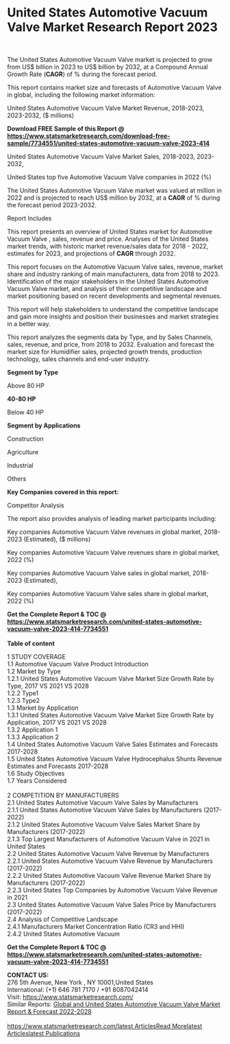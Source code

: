 <h1>United States Automotive Vacuum Valve Market Research Report 2023</h1><br/><p>The United States Automotive Vacuum Valve market is projected to grow from US$ billion in 2023 to US$ billion by 2032, at a Compound Annual Growth Rate (<strong>CAGR</strong>) of % during the forecast period.</p><p>This report contains market size and forecasts of Automotive Vacuum Valve in global, including the following market information:</p><p>United States Automotive Vacuum Valve Market Revenue, 2018-2023, 2023-2032, ($ millions)</p><p><strong>Download FREE Sample of this Report @ <a href="https://www.statsmarketresearch.com/download-free-sample/7734551/united-states-automotive-vacuum-valve-2023-414">https://www.statsmarketresearch.com/download-free-sample/7734551/united-states-automotive-vacuum-valve-2023-414</a></strong></p><p>United States Automotive Vacuum Valve Market Sales, 2018-2023, 2023-2032,</p><p>United States top five Automotive Vacuum Valve companies in 2022 (%)</p><p>The United States Automotive Vacuum Valve market was valued at million in 2022 and is projected to reach US$ million by 2032, at a <strong>CAGR</strong> of % during the forecast period 2023-2032.</p><p>Report Includes</p><p>This report presents an overview of United States market for Automotive Vacuum Valve , sales, revenue and price. Analyses of the United States market trends, with historic market revenue/sales data for 2018 - 2022, estimates for 2023, and projections of <strong>CAGR</strong> through 2032.</p><p>This report focuses on the Automotive Vacuum Valve sales, revenue, market share and industry ranking of main manufacturers, data from 2018 to 2023. Identification of the major stakeholders in the United States Automotive Vacuum Valve market, and analysis of their competitive landscape and market positioning based on recent developments and segmental revenues.</p><p>This report will help stakeholders to understand the competitive landscape and gain more insights and position their businesses and market strategies in a better way.</p><p>This report analyzes the segments data by Type, and by Sales Channels, sales, revenue, and price, from 2018 to 2032. Evaluation and forecast the market size for Humidifier sales, projected growth trends, production technology, sales channels and end-user industry.</p><p><strong>Segment by Type</strong></p><p>Above 80 HP</p><p><strong>40-80 HP</strong></p><p>Below 40 HP</p><p><strong> Segment <strong><strong>by Applications</strong></strong></strong></p><p>Construction</p><p>Agriculture</p><p>Industrial</p><p>Others</p><p><strong>Key Companies covered in this report:</strong></p><p>Competitor Analysis</p><p>The report also provides analysis of leading market participants including:</p><p>Key companies Automotive Vacuum Valve revenues in global market, 2018-2023 (Estimated), ($ millions)</p><p>Key companies Automotive Vacuum Valve revenues share in global market, 2022 (%)</p><p>Key companies Automotive Vacuum Valve sales in global market, 2018-2023 (Estimated),</p><p>Key companies Automotive Vacuum Valve sales share in global market, 2022 (%)</p><div><b>Get the Complete Report & TOC @ <a href="https://www.statsmarketresearch.com/united-states-automotive-vacuum-valve-2023-414-7734551">https://www.statsmarketresearch.com/united-states-automotive-vacuum-valve-2023-414-7734551</a></b></div><br><b>Table of content</b><p>1 STUDY COVERAGE<br />1.1 Automotive Vacuum Valve Product Introduction<br />1.2 Market by Type<br />1.2.1 United States Automotive Vacuum Valve Market Size Growth Rate by Type, 2017 VS 2021 VS 2028<br />1.2.2 Type1<br />1.2.3 Type2<br />1.3 Market by Application<br />1.3.1 United States Automotive Vacuum Valve Market Size Growth Rate by Application, 2017 VS 2021 VS 2028<br />1.3.2 Application 1<br />1.3.3 Application 2<br />1.4 United States Automotive Vacuum Valve Sales Estimates and Forecasts 2017-2028<br />1.5 United States Automotive Vacuum Valve Hydrocephalus Shunts Revenue Estimates and Forecasts 2017-2028<br />1.6 Study Objectives<br />1.7 Years Considered<br /><br />2 COMPETITION BY MANUFACTURERS<br />2.1 United States Automotive Vacuum Valve Sales by Manufacturers<br />2.1.1 United States Automotive Vacuum Valve Sales by Manufacturers (2017-2022)<br />2.1.2 United States Automotive Vacuum Valve Sales Market Share by Manufacturers (2017-2022)<br />2.1.3 Top Largest Manufacturers of Automotive Vacuum Valve in 2021 in United States<br />2.2 United States Automotive Vacuum Valve Revenue by Manufacturers<br />2.2.1 United States Automotive Vacuum Valve Revenue by Manufacturers (2017-2022)<br />2.2.2 United States Automotive Vacuum Valve Revenue Market Share by Manufacturers (2017-2022)<br />2.2.3 United States Top Companies by Automotive Vacuum Valve Revenue in 2021<br />2.3 United States Automotive Vacuum Valve Sales Price by Manufacturers (2017-2022)<br />2.4 Analysis of Competitive Landscape<br />2.4.1 Manufacturers Market Concentration Ratio (CR3 and HHI)<br />2.4.2 United States Automotive Vacuum<br><div><b>Get the Complete Report & TOC @ <a href="https://www.statsmarketresearch.com/united-states-automotive-vacuum-valve-2023-414-7734551">https://www.statsmarketresearch.com/united-states-automotive-vacuum-valve-2023-414-7734551</a></b></div></p> <b>CONTACT US:</b><br>276 5th Avenue, New York , NY 10001,United States<br>International: (+1) 646 781 7170 / +91 8087042414<br>Visit: <a href="https://www.statsmarketresearch.com/">https://www.statsmarketresearch.com/</a><br>Similar Reports: <a href="https://www.statsmarketresearch.com/united-states-automotive-vacuum-valve-2023-414-7734551">Global and United States Automotive Vacuum Valve Market Report & Forecast 2022-2028</a><br/><br/><a href="https://gyeongbokgung.com">https://www.statsmarketresearch.com/</a><a href="https://hallyeomaritime.com">latest Articles</a><a href="https://jingwansa.com">Read More</a><a href=https://nguoiviet.jp/">latest Articles</a><a href="https://www.intelmarketresearch.com/">latest Publications</a>